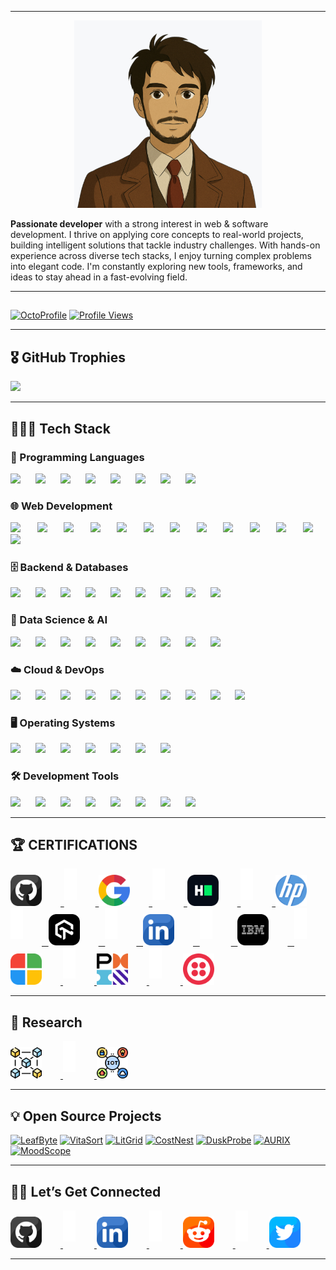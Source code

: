 <hr>

<p align="center">
  <img src="https://raw.githubusercontent.com/la-b-ib/la-b-ib/main/assets/img/profile/profile.jpg" alt="Profile" height="300px">
</p>

<p align="left">
  <strong>Passionate developer</strong> with a strong interest in web & software development. I thrive on applying core concepts to real-world projects, building intelligent solutions that tackle industry challenges. With hands-on experience across diverse tech stacks, I enjoy turning complex problems into elegant code. I'm constantly exploring new tools, frameworks, and ideas to stay ahead in a fast-evolving field.
</p>






---
##

[![OctoProfile](https://img.shields.io/badge/OctoProfile-Visit-2088FF?style=for-the-badge&logo=github)](https://octoprofile.vercel.app/user?id=la-b-ib)
[![Profile Views](https://komarev.com/ghpvc/?username=la-b-ib&label=Views&style=for-the-badge&color=2088FF)](https://github.com/la-b-ib)

---


## 🎖️ GitHub Trophies

<p align="justify">
  <img src="https://github-profile-trophy.vercel.app/?username=lucthienphong1120&column=4&row=2&margin-w=20&margin-h=20&theme=flat&no-bg=true&no-frame=true&exclude=NewAccountTrophy" height="400" style="width:auto;" />
</p>


---

## **👨🏻‍💻 Tech Stack**
<div>
  
### 🧠 Programming Languages

<p align="justify">
  <span style="padding-right:20px;">
    <img src="https://www.vectorlogo.zone/logos/python/python-horizontal.svg" height="50" />
  </span>
  <span style="padding-right:20px;">
    <img src="https://www.vectorlogo.zone/logos/java/java-horizontal.svg" height="50" />
  </span>
  <span style="padding-right:20px;">
    <img src="https://www.vectorlogo.zone/logos/javascript/javascript-horizontal.svg" height="50" />
  </span>
  <span style="padding-right:20px;">
    <img src="https://www.vectorlogo.zone/logos/typescriptlang/typescriptlang-ar21.svg" height="50" />
  </span>
  <span style="padding-right:20px;">
    <img src="https://www.vectorlogo.zone/logos/golang/golang-ar21.svg" height="50" />
  </span>
  <span style="padding-right:20px;">
    <img src="https://www.vectorlogo.zone/logos/rust-lang/rust-lang-ar21.svg" height="50" />
  </span>
  <span style="padding-right:20px;">
    <img src="https://www.vectorlogo.zone/logos/kotlinlang/kotlinlang-ar21.svg" height="50" />
  </span>
  <span style="padding-right:20px;">
    <img src="https://www.vectorlogo.zone/logos/ruby-lang/ruby-lang-ar21.svg" height="50" />
  </span>
</p>


</div>
<div>
  
### 🌐 Web Development

<p align="justify">
  <span style="padding-right:20px;">
    <img src="https://www.vectorlogo.zone/logos/w3_html5/w3_html5-ar21.svg" height="50" />
  </span>
  <span style="padding-right:20px;">
    <img src="https://upload.wikimedia.org/wikipedia/commons/d/d5/CSS3_logo_and_wordmark.svg" height="50" />
  </span>
  <span style="padding-right:20px;">
    <img src="https://www.vectorlogo.zone/logos/sass-lang/sass-lang-ar21.svg" height="50" />
  </span>
  <span style="padding-right:20px;">
    <img src="https://www.vectorlogo.zone/logos/lesscss/lesscss-ar21.svg" height="50" />
  </span>
  <span style="padding-right:20px;">
    <img src="https://www.vectorlogo.zone/logos/reactjs/reactjs-ar21.svg" height="50" />
  </span>
  <span style="padding-right:20px;">
    <img src="https://www.vectorlogo.zone/logos/vuejs/vuejs-ar21.svg" height="50" />
  </span>
  <span style="padding-right:20px;">
    <img src="https://www.vectorlogo.zone/logos/angular/angular-ar21.svg" height="50" />
  </span>
  <span style="padding-right:20px;">
    <img src="https://www.vectorlogo.zone/logos/getbootstrap/getbootstrap-ar21.svg" height="50" />
  </span>
  <span style="padding-right:20px;">
    <img src="https://www.vectorlogo.zone/logos/tailwindcss/tailwindcss-ar21.svg" height="50" />
  </span>
  <span style="padding-right:20px;">
    <img src="https://www.vectorlogo.zone/logos/graphql/graphql-ar21.svg" height="50" />
  </span>
  <span style="padding-right:20px;">
    <img src="https://www.vectorlogo.zone/logos/apache_cordova/apache_cordova-ar21.svg" height="50" />
  </span>
  <span style="padding-right:20px;">
    <img src="https://www.vectorlogo.zone/logos/electronjs/electronjs-ar21.svg" height="50" />
  </span>
  <span style="padding-right:20px;">
    <img src="https://www.vectorlogo.zone/logos/d3js/d3js-ar21.svg" height="50" />
  </span>
</p>


</div>

<div>
  
### 🗄️ Backend & Databases



<p align="justify">
  <span style="padding-right:20px;">
    <img src="https://www.vectorlogo.zone/logos/nodejs/nodejs-horizontal.svg" height="50" />
  </span>
  <span style="padding-right:20px;">
    <img src="https://www.vectorlogo.zone/logos/expressjs/expressjs-ar21.svg" height="50" />
  </span>
  <span style="padding-right:20px;">
    <img src="https://www.vectorlogo.zone/logos/djangoproject/djangoproject-ar21.svg" height="50" />
  </span>
  <span style="padding-right:20px;">
    <img src="https://www.vectorlogo.zone/logos/springio/springio-ar21.svg" height="50" />
  </span>
  <span style="padding-right:20px;">
    <img src="https://www.vectorlogo.zone/logos/mysql/mysql-horizontal.svg" height="50" />
  </span>
  <span style="padding-right:20px;">
    <img src="https://www.vectorlogo.zone/logos/postgresql/postgresql-horizontal.svg" height="50" />
  </span>
  <span style="padding-right:20px;">
    <img src="https://www.vectorlogo.zone/logos/mongodb/mongodb-ar21.svg" height="50" />
  </span>
  <span style="padding-right:20px;">
    <img src="https://www.vectorlogo.zone/logos/redis/redis-ar21.svg" height="50" />
  </span>
  <span style="padding-right:20px;">
    <img src="https://www.vectorlogo.zone/logos/firebase/firebase-ar21.svg" height="50" />
  </span>
</p>

</div>

<div>
  
### 🤖 Data Science & AI

<p align="justify">
  <span style="padding-right:20px;">
    <img src="https://www.vectorlogo.zone/logos/tensorflow/tensorflow-ar21.svg" height="50" />
  </span>
  <span style="padding-right:20px;">
    <img src="https://www.vectorlogo.zone/logos/pytorch/pytorch-ar21.svg" height="50" />
  </span>
  <span style="padding-right:20px;">
    <img src="https://upload.wikimedia.org/wikipedia/commons/0/05/Scikit_learn_logo_small.svg" height="50" />
  </span>
  <span style="padding-right:20px;">
    <img src="https://www.vectorlogo.zone/logos/numpy/numpy-ar21.svg" height="50" />
  </span>
  <span style="padding-right:20px;">
    <img src="https://www.vectorlogo.zone/logos/opencv/opencv-ar21.svg" height="50" />
  </span>
  <span style="padding-right:20px;">
    <img src="https://www.vectorlogo.zone/logos/apache_spark/apache_spark-ar21.svg" height="50" />
  </span>
  <span style="padding-right:20px;">
    <img src="https://www.vectorlogo.zone/logos/apache_hadoop/apache_hadoop-ar21.svg" height="50" />
  </span>
  <span style="padding-right:20px;">
    <img src="https://www.vectorlogo.zone/logos/apache_kafka/apache_kafka-ar21.svg" height="50" />
  </span>
  <span style="padding-right:20px;">
    <img src="https://www.vectorlogo.zone/logos/r-project/r-project-ar21.svg" height="50" />
  </span>
</p>

</div>
  
<div>
  
### ☁️ Cloud & DevOps

<p align="justify">
  <span style="padding-right:20px;">
    <img src="https://www.vectorlogo.zone/logos/amazon_aws/amazon_aws-ar21.svg" height="50" />
  </span>
  <span style="padding-right:20px;">
    <img src="https://www.vectorlogo.zone/logos/google_cloud/google_cloud-ar21.svg" height="50" />
  </span>
  <span style="padding-right:20px;">
    <img src="https://www.vectorlogo.zone/logos/microsoft_azure/microsoft_azure-ar21.svg" height="50" />
  </span>
  <span style="padding-right:20px;">
    <img src="https://www.vectorlogo.zone/logos/docker/docker-ar21.svg" height="50" />
  </span>
  <span style="padding-right:20px;">
    <img src="https://www.vectorlogo.zone/logos/kubernetes/kubernetes-ar21.svg" height="50" />
  </span>
  <span style="padding-right:20px;">
    <img src="https://www.vectorlogo.zone/logos/terraformio/terraformio-ar21.svg" height="50" />
  </span>
  <span style="padding-right:20px;">
    <img src="https://www.vectorlogo.zone/logos/ansible/ansible-ar21.svg" height="50" />
  </span>
  <span style="padding-right:20px;">
    <img src="https://www.vectorlogo.zone/logos/jenkins/jenkins-ar21.svg" height="50" />
  </span>
  <span style="padding-right:20px;">
    <img src="https://www.vectorlogo.zone/logos/github/github-ar21.svg" height="50" />
  </span>
  <span style="padding-right:20px;">
    <img src="https://www.vectorlogo.zone/logos/gitlab/gitlab-ar21.svg" height="50" />
  </span>
</p>


</div>
<div>
  
  ### 🖥️ Operating Systems

<p align="justify">
  <span style="padding-right:20px;">
    <img src="https://www.vectorlogo.zone/logos/linux/linux-ar21.svg" height="50" />
  </span>
  <span style="padding-right:20px;">
    <img src="https://www.vectorlogo.zone/logos/ubuntu/ubuntu-ar21.svg" height="50" />
  </span>
  <span style="padding-right:20px;">
    <img src="https://www.vectorlogo.zone/logos/debian/debian-ar21.svg" height="50" />
  </span>
  <span style="padding-right:20px;">
    <img src="https://www.vectorlogo.zone/logos/centos/centos-ar21.svg" height="50" />
  </span>
  <span style="padding-right:20px;">
    <img src="https://www.vectorlogo.zone/logos/redhat/redhat-ar21.svg" height="50" />
  </span>
  <span style="padding-right:20px;">
    <img src="https://www.vectorlogo.zone/logos/apple/apple-ar21.svg" height="50" />
  </span>
  <span style="padding-right:20px;">
    <img src="https://www.vectorlogo.zone/logos/microsoft/microsoft-ar21.svg" height="50" />
  </span>
</p>

</div>
<div>
  
  ### 🛠️ Development Tools

<p align="justify">
  <span style="padding-right:20px;">
    <img src="https://www.vectorlogo.zone/logos/git-scm/git-scm-ar21.svg" height="50" />
  </span>
  <span style="padding-right:20px;">
    <img src="https://www.vectorlogo.zone/logos/visualstudio_code/visualstudio_code-ar21.svg" height="50" />
  </span>
  <span style="padding-right:20px;">
    <img src="https://www.vectorlogo.zone/logos/jetbrains/jetbrains-ar21.svg" height="50" />
  </span>
  <span style="padding-right:20px;">
    <img src="https://www.vectorlogo.zone/logos/jupyter/jupyter-ar21.svg" height="50" />
  </span>
  <span style="padding-right:20px;">
    <img src="https://www.vectorlogo.zone/logos/npmjs/npmjs-ar21.svg" height="50" />
  </span>
  <span style="padding-right:20px;">
    <img src="https://www.vectorlogo.zone/logos/yarnpkg/yarnpkg-ar21.svg" height="50" />
  </span>
  <span style="padding-right:20px;">
    <img src="https://www.vectorlogo.zone/logos/heroku/heroku-ar21.svg" height="50" />
  </span>
  <span style="padding-right:20px;">
    <img src="https://www.vectorlogo.zone/logos/figma/figma-ar21.svg" height="50" />
  </span>
</p>

</div>

</div>

---
## 🏆 CERTIFICATIONS

<p align="justify">


  <a href="https://www.linkedin.com/learning/certificates/e9fda53e1d56f77f2f78acaefd5fd9c9dfd3dce255ebd20be4d1cd3290629784">
    <img src="https://raw.githubusercontent.com/la-b-ib/la-b-ib/main/assets/img/certification/github.png" height="50" style="margin-right:30px;" />
  </a>
  <a href="#">
  <img src="https://raw.githubusercontent.com/la-b-ib/la-b-ib/main/assets/img/certification/separator.jpg" width="20" height="50" style="margin-bottom:10px; margin-right:30px;" />
  </a>



  <a href="https://edu.exceedlms.com/student/award/4FWmuwj17zXK5i9YzCLFU6kf">
    <img src="https://raw.githubusercontent.com/la-b-ib/la-b-ib/main/assets/img/certification/google.png" height="50" style="margin-right:30px;" />
  </a>
  <a href="#">
  <img src="https://raw.githubusercontent.com/la-b-ib/la-b-ib/main/assets/img/certification/separator.jpg" width="20" height="50" style="margin-bottom:10px; margin-right:30px;" />
  </a>



  <a href="https://www.hackerrank.com/certificates/0185beaeedaa">
    <img src="https://raw.githubusercontent.com/la-b-ib/la-b-ib/main/assets/img/certification/hackerrank.png" height="50" style="margin-right:30px;" />
  </a>
  <a href="#">
  <img src="https://raw.githubusercontent.com/la-b-ib/la-b-ib/main/assets/img/certification/separator.jpg" width="20" height="50" style="margin-bottom:10px; margin-right:30px;" />
  </a>

  <a href="https://www.life-global.org/certificate/98bb96cd-0f2b-4e49-9a12-1aa257e3fcc4">
    <img src="https://raw.githubusercontent.com/la-b-ib/la-b-ib/main/assets/img/certification/hp.png" height="50" style="margin-right:30px;" />
  </a>
  <a href="#">
  <img src="https://raw.githubusercontent.com/la-b-ib/la-b-ib/main/assets/img/certification/separator.jpg" width="20" height="50" style="margin-bottom:10px; margin-right:30px;" />
  </a>

  <a href="https://www.linkedin.com/learning/certificates/243b5362e2fc213ce658d04d6c21856b9ab9628a3e81b375927773cd8618fd49">
    <img src="https://raw.githubusercontent.com/la-b-ib/la-b-ib/main/assets/img/certification/lamda.png" height="50" style="margin-right:30px;" />
  </a>
  <a href="#">
  <img src="https://raw.githubusercontent.com/la-b-ib/la-b-ib/main/assets/img/certification/separator.jpg" width="20" height="50" style="margin-bottom:10px; margin-right:30px;" />
  </a>

  <a href="https://www.linkedin.com/learning/certificates/246ffec626263c5d4a8bea2c310bcc0cd836100f89d7e87c605082f43004b053">
    <img src="https://raw.githubusercontent.com/la-b-ib/la-b-ib/main/assets/img/certification/linkedin.png" height="50" style="margin-right:30px;" />
  </a>
  <a href="#">
  <img src="https://raw.githubusercontent.com/la-b-ib/la-b-ib/main/assets/img/certification/separator.jpg" width="20" height="50" style="margin-bottom:10px; margin-right:30px;" />
  </a>

  <a href="https://www.credly.com/badges/7359f5bb-cbe8-4769-bc0f-b9689471563f/linked_in?t=t0wlvr">
    <img src="https://raw.githubusercontent.com/la-b-ib/la-b-ib/main/assets/img/certification/ibm.png" height="50" style="margin-right:30px;" />
  </a>
  <a href="#">
  <img src="https://raw.githubusercontent.com/la-b-ib/la-b-ib/main/assets/img/certification/separator.jpg" width="20" height="50" style="margin-bottom:10px; margin-right:30px;" />
  </a>

  <a href="https://www.linkedin.com/learning/certificates/73e313f844327f6f6a86a0984c7c45ee6b9eee1a3e283db48bb370d908b57dec">
    <img src="https://raw.githubusercontent.com/la-b-ib/la-b-ib/main/assets/img/certification/microsoft.png" height="50" style="margin-right:30px;" />
  </a>
  <a href="#">
  <img src="https://raw.githubusercontent.com/la-b-ib/la-b-ib/main/assets/img/certification/separator.jpg" width="20" height="50" style="margin-bottom:10px; margin-right:30px;" />
  </a>

  <a href="https://www.linkedin.com/learning/certificates/fe897b3437597f8b933ad2501b5de695916b026e0c841509df9545ecd7d83b0b?trk=share_certificate">
    <img src="https://raw.githubusercontent.com/la-b-ib/la-b-ib/main/assets/img/certification/pmi.jpg" height="50" style="margin-right:30px;" />
  </a>
  <a href="#">
  <img src="https://raw.githubusercontent.com/la-b-ib/la-b-ib/main/assets/img/certification/separator.jpg" width="20" height="50" style="margin-bottom:10px; margin-right:30px;" />
  </a>

  <a href="https://www.linkedin.com/learning/certificates/759119dcc46bdb4e63fb82dc49ed0ad4288a97d9031dd360fdb0686f65b0b398">
    <img src="https://raw.githubusercontent.com/la-b-ib/la-b-ib/main/assets/img/certification/twillo.webp" height="50" style="margin-right:30px;" />
  </a>
 


</p>

<hr>



## 🔬 Research

<p align="justify">


  <a href="https://ieeexplore.ieee.org/document/10879668">
    <img src="https://raw.githubusercontent.com/la-b-ib/la-b-ib/main/assets/img/research/blockchain.png" height="50" style="margin-right:30px;" />
  </a>
  <a href="#">
  <img src="https://raw.githubusercontent.com/la-b-ib/la-b-ib/main/assets/img/certification/separator.jpg" width="20" height="50" style="margin-bottom:10px; margin-right:30px;" />
  </a>

  <a href="https://ieeexplore.ieee.org/document/10955896">
    <img src="https://raw.githubusercontent.com/la-b-ib/la-b-ib/main/assets/img/research/iot.png" height="50" style="margin-right:30px;" />
  </a>
  
  
</p>

<hr>


## 💡 **Open Source Projects**

[![LeafByte](https://img.shields.io/badge/LeafByte-4DC71F?style=for-the-badge&logo=leaf&logoColor=white)](https://github.com/la-b-ib/LeafByte) [![VitaSort](https://img.shields.io/badge/VitaSort-FF6B6B?style=for-the-badge&logo=notebook&logoColor=white)](https://github.com/la-b-ib/VitaSort) [![LitGrid](https://img.shields.io/badge/LitGrid-FFD43B?style=for-the-badge&logo=library&logoColor=black)](https://github.com/la-b-ib/LitGrid) [![CostNest](https://img.shields.io/badge/CostNest-7950F2?style=for-the-badge&logo=coin&logoColor=white)](https://github.com/la-b-ib/CostNest) [![DuskProbe](https://img.shields.io/badge/DuskProbe-212529?style=for-the-badge&logo=shield-check&logoColor=white)](https://github.com/la-b-ib/DuskProbe) [![AURIX](https://img.shields.io/badge/AURIX-0D6EFD?style=for-the-badge&logo=internet-explorer&logoColor=white)](https://github.com/la-b-ib/la-b-ib.github.io) [![MoodScope](https://img.shields.io/badge/MoodScope-FF0000?style=for-the-badge&logo=octopus&logoColor=white)](https://github.com/la-b-ib/MoodScope)


<hr>

## **⛓️‍💥 Let’s Get Connected**  

<p align="justify">


  <a href="https://github.com/la-b-ib">
    <img src="https://raw.githubusercontent.com/la-b-ib/la-b-ib.github.io/main/assets/img/social%20links%20icon/gh.PNG" height="50" style="margin-right:30px;" />
  </a>
  <a href="#">
  <img src="https://raw.githubusercontent.com/la-b-ib/la-b-ib/main/assets/img/certification/separator.jpg" width="20" height="50" style="margin-bottom:10px; margin-right:30px;" />
  </a>

  <a href="https://www.linkedin.com/in/la-b-ib/">
    <img src="https://raw.githubusercontent.com/la-b-ib/la-b-ib.github.io/main/assets/img/social%20links%20icon/ln.PNG" height="50" style="margin-right:30px;" />
  </a>
  <a href="#">
  <img src="https://raw.githubusercontent.com/la-b-ib/la-b-ib/main/assets/img/certification/separator.jpg" width="20" height="50" style="margin-bottom:10px; margin-right:30px;" />
  </a>


  <a href="https://www.reddit.com/u/la-b-ib/s/cNt5KoLEdT">
    <img src="https://raw.githubusercontent.com/la-b-ib/la-b-ib.github.io/main/assets/img/social%20links%20icon/rdt.PNG" height="50" style="margin-right:30px;" />
  </a>
  <a href="#">
  <img src="https://raw.githubusercontent.com/la-b-ib/la-b-ib/main/assets/img/certification/separator.jpg" width="20" height="50" style="margin-bottom:10px; margin-right:30px;" />
  </a>

  <a href="https://x.com/la_b_ib_">
    <img src="https://raw.githubusercontent.com/la-b-ib/la-b-ib.github.io/main/assets/img/social%20links%20icon/twitter.png" height="50" style="margin-right:30px;" />
  </a>
  


  
  
</p>

<hr>




